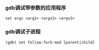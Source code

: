 ### gdb调试带参数的应用程序
```
set args <arg1> <argv2> <argv3>
```

### gdb调试子进程

```
(gdb) set follow-fork-mod [parent|child]
```